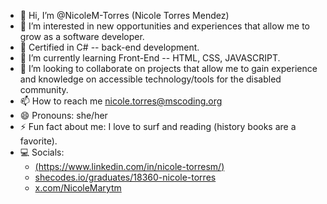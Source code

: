 - 👋 Hi, I’m @NicoleM-Torres (Nicole Torres Mendez)
- 👀 I’m interested in new opportunities and experiences that allow me to grow as a software developer.
- 📜 Certified in C# -- back-end development.
- 🌱 I’m currently learning Front-End -- HTML, CSS, JAVASCRIPT.
- 💞️ I’m looking to collaborate on projects that allow me to gain experience and knowledge on accessible technology/tools for the disabled community.
- 📫 How to reach me nicole.torres@mscoding.org
- 😄 Pronouns: she/her
- ⚡ Fun fact about me: I love to surf and reading (history books are a favorite). 
- 💻 Socials:
    * [(https://www.linkedin.com/in/nicole-torresm/)](https://www.linkedin.com/in/nicole-torresm/)
    * [shecodes.io/graduates/18360-nicole-torres](https://www.shecodes.io/graduates/18360-nicole-torres)
    * [x.com/NicoleMarytm](https://x.com/NicoleMarytm)
    
    

